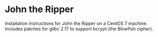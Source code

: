 John the Ripper
===============

Installation instructions for John the Ripper on a CentOS 7 machine.  Includes patches for glibc 2.17 to support bcrypt (the Blowfish cipher).
